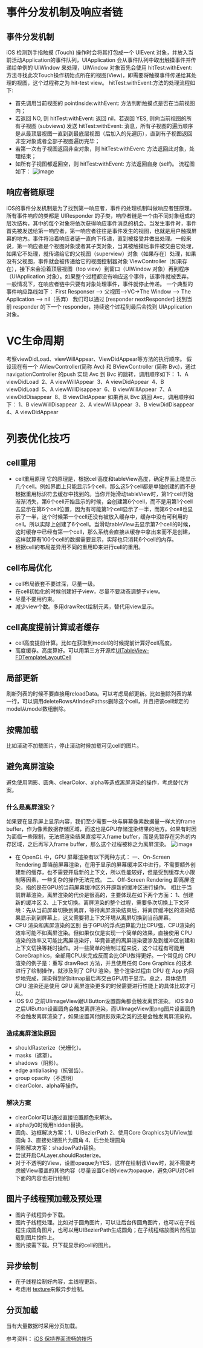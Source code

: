 # 事件分发机制及响应者链

## 事件分发机制

iOS 检测到手指触摸 (Touch) 操作时会将其打包成一个 UIEvent 对象，并放入当前活动Application的事件队列，UIApplication 会从事件队列中取出触摸事件并传递给单例的 UIWindow 来处理，UIWindow 对象首先会使用 hitTest:withEvent:方法寻找此次Touch操作初始点所在的视图(View)，即需要将触摸事件传递给其处理的视图，这个过程称之为 hit-test view。
hitTest:withEvent:方法的处理流程如下:

*   首先调用当前视图的 pointInside:withEvent: 方法判断触摸点是否在当前视图内；
*   若返回 NO, 则 hitTest:withEvent: 返回 nil，若返回 YES, 则向当前视图的所有子视图 (subviews) 发送 hitTest:withEvent: 消息，所有子视图的遍历顺序是从最顶层视图一直到到最底层视图（后加入的先遍历），直到有子视图返回非空对象或者全部子视图遍历完毕；
*   若第一次有子视图返回非空对象，则 hitTest:withEvent: 方法返回此对象，处理结束；
*   如所有子视图都返回空，则 hitTest:withEvent: 方法返回自身 (self)。
    流程图如下：
    ![image](https://upload-images.jianshu.io/upload_images/22877992-3e8f1c8219c10fa1.png?imageMogr2/auto-orient/strip%7CimageView2/2/w/1240)

## 响应者链原理

iOS的事件分发机制是为了找到第一响应者，事件的处理机制叫做响应者链原理。
所有事件响应的类都是 UIResponder 的子类，响应者链是一个由不同对象组成的层次结构，其中的每个对象将依次获得响应事件消息的机会。当发生事件时，事件首先被发送给第一响应者，第一响应者往往是事件发生的视图，也就是用户触摸屏幕的地方。事件将沿着响应者链一直向下传递，直到被接受并做出处理。一般来说，第一响应者是个视图对象或者其子类对象，当其被触摸后事件被交由它处理，如果它不处理，就传递给它的父视图（superview）对象（如果存在）处理，如果没有父视图，事件就会被传递给它的视图控制器对象 ViewController（如果存在），接下来会沿着顶层视图（top view）到窗口（UIWindow 对象）再到程序（UIApplication 对象）。如果整个过程都没有响应这个事件，该事件就被丢弃。一般情况下，在响应者链中只要有对象处理事件，事件就停止传递。
一个典型的事件响应路线如下：
First Responser --> 父视图-->VC->The Window --> The Application --> nil（丢弃）
我们可以通过 [responder nextResponder] 找到当前 responder 的下一个 responder，持续这个过程到最后会找到 UIApplication 对象。

# VC生命周期

考察viewDidLoad、viewWillAppear、ViewDidAppear等方法的执行顺序。
假设现在有一个 AViewController(简称 Avc) 和 BViewController (简称 Bvc)，通过 navigationController 的push 实现 Avc 到 Bvc 的跳转，调用顺序如下：
1、A viewDidLoad 
2、A viewWillAppear 
3、A viewDidAppear 
4、B viewDidLoad 
5、A viewWillDisappear 
6、B viewWillAppear 
7、A viewDidDisappear 
8、B viewDidAppear
如果再从 Bvc 跳回 Avc，调用顺序如下：
1、B viewWillDisappear 
2、A viewWillAppear 
3、B viewDidDisappear 
4、A viewDidAppear

# 列表优化技巧

## cell重用

*   cell重用原理
    它的原理是，根据cell高度和tableView高度，确定界面上能显示几个cell。例如界面上只能显示5个cell，那么这5个cell都是单独创建的而不是根据重用标识符去缓存中找到的。当你开始滑动tableView时，第1个cell开始渐渐消失，第6个cell开始显示的时候，会创建第6个cell，而不是用第1个cell去显示在第6个cell位置，因为有可能第1个cell显示了一半，而第6个cell也显示了一半，这个时候第一个cell还没有被放入缓存中，缓存中没有可利用的cell。所以实际上创建了6个cell。当滑动tableView去显示第7个cell的时候，这时缓存中已经有第一个cell，那么系统会直接从缓存中拿出来而不是创建，这样就算有100个cell的数据需要显示，实际也只消耗6个cell的内存。
*   根据cell的布局差异用不同的重用ID来进行cell的重用。

## cell布局优化

*   cell布局嵌套不要过深，尽量一级。
*   在cell初始化的时候创建好子view，尽量不要动态调整子view。
*   尽量不要用约束。
*   减少view个数。多用drawRect绘制元素，替代用view显示。

## cell高度提前计算或者缓存

*   cell高度提前计算。比如在获取到model的时候提前计算好cell高度。
*   高度缓存。高度算好。可以用第三方开源库[UITableView-FDTemplateLayoutCell](https://github.com/forkingdog/UITableView-FDTemplateLayoutCell/)

## 局部更新

刷新列表的时候不要直接用reloadData。可以考虑局部更新。比如删除列表的某一行，可以调用deleteRowsAtIndexPathss删除这个cell，并且把该cell绑定的model从model数组删除。

## 按需加载

比如滚动不加载图片，停止滚动时候加载可见cell的图片。

## 避免离屏渲染

避免使用阴影、圆角、clearColor、alpha等造成离屏渲染的操作，考虑替代方案。

### 什么是离屏渲染？

如果要在显示屏上显示内容，我们至少需要一块与屏幕像素数据量一样大的frame buffer，作为像素数据存储区域，而这也是GPU存储渲染结果的地方。如果有时因为面临一些限制，无法把渲染结果直接写入frame buffer，而是先暂存在另外的内存区域，之后再写入frame buffer，那么这个过程被称之为离屏渲染。
![image](https://upload-images.jianshu.io/upload_images/22877992-f58e8a8dc7472ed6.png?imageMogr2/auto-orient/strip%7CimageView2/2/w/1240)

*   在 OpenGL 中，GPU 屏幕渲染有以下两种方式：
    一、On-Screen Rendering
    即当前屏幕渲染，在用于显示的屏幕缓冲区中进行，不需要额外创建新的缓存，也不需要开启新的上下文，所以性能较好，但是受到缓存大小限制等因素，一些复杂的操作无法完成。
    二、Off-Screen Rendering
    即离屏渲染，指的是在GPU的当前屏幕缓冲区外开辟新的缓冲区进行操作。
    相比于当前屏幕渲染，离屏渲染的代价是很高的，主要体现在如下两个方面：
    1、创建新的缓冲区
    2、上下文切换。离屏渲染的整个过程，需要多次切换上下文环境：先从当前屏幕切换到离屏，等待离屏渲染结束后，将离屏缓冲区的渲染结果显示到到屏幕上，这又需要将上下文环境从离屏切换到当前屏幕。
*   CPU 渲染和离屏渲染的区别
    由于GPU的浮点运算能力比CPU强，CPU渲染的效率可能不如离屏渲染。但如果仅仅是实现一个简单的效果，直接使用 CPU 渲染的效率又可能比离屏渲染好，毕竟普通的离屏渲染要涉及到缓冲区创建和上下文切换等耗时操作。对一些简单的绘制过程来说，这个过程有可能用CoreGraphics，全部用CPU来完成反而会比GPU做得更好。一个常见的 CPU 渲染的例子是：重写 drawRect 方法，并且使用任何 Core Graphics 的技术进行了绘制操作，就涉及到了 CPU 渲染。整个渲染过程由 CPU 在 App 内同步地完成，渲染得到的bitmap最后再交由GPU用于显示。总之，具体使用 CPU 渲染还是使用 GPU 离屏渲染更多的时候需要进行性能上的具体比较才可以。
*   iOS 9.0 之前UIimageView跟UIButton设置圆角都会触发离屏渲染。
    iOS 9.0 之后UIButton设置圆角会触发离屏渲染，而UIImageView里png图片设置圆角不会触发离屏渲染了，如果设置其他阴影效果之类的还是会触发离屏渲染的。

### 造成离屏渲染原因

*   shouldRasterize（光栅化）。
*   masks（遮罩）。
*   shadows（阴影）。
*   edge antialiasing（抗锯齿）。
*   group opacity（不透明）
*   clearColor、alpha等操作。

### 解决方案

*   clearColor可以通过直接设置颜色来解决。
*   alpha为0时候用hidden替换。
*   圆角、边框解决方案：1、UIBezierPath 2、使用Core Graphics为UIView加圆角 3、直接处理图片为圆角 4、后台处理圆角
*   阴影解决方案：shadowPath替换。
*   尝试开启CALayer.shouldRasterize。
*   对于不透明的View，设置opaque为YES，这样在绘制该View时，就不需要考虑被View覆盖的其他内容（尽量设置Cell的view为opaque，避免GPU对Cell下面的内容也进行绘制）

## 图片子线程预加载及预处理

*   图片子线程异步下载。
*   图片子线程处理。比如对于圆角图片，可以让后台传圆角图片，也可以在子线程生成圆角图片，也可以用UIBezierPath生成圆角；在子线程缩放图片然后加载到图片控件上。
*   图片按需下载。只下载显示的cell的图片。

## 异步绘制

*   在子线程绘制好内容，主线程更新。
*   考虑用 [texture](https://github.com/texturegroup/texture/)来做异步绘制。

## 分页加载

当有大量数据时采用分页加载。

参考资料：
[iOS 保持界面流畅的技巧](https://blog.ibireme.com/2015/11/12/smooth_user_interfaces_for_ios/)


